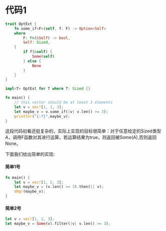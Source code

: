 # 代码1

```rust
trait OptExt {
    fn some_if<F>(self, f: F) -> Option<Self>
    where
        F: Fn(&Self) -> bool,
        Self: Sized,
    {
        if f(&self) {
            Some(self)
        } else {
            None
        }
    }
}

impl<T> OptExt for T where T: Sized {}

fn main() {
    // this vector should be at least 3 elements
    let v = vec![1, 2, 3];
    let maybe_v = v.some_if(|v| v.len() >= 3);
    println!("{:?}",maybe_v);
}
```

这段代码初看还挺复杂的，实际上实现的目标很简单：对于任意给定的Sized类型A，调用F函数对其进行运算，若运算结果为true，则返回被Some(A),否则返回None。

下面我们给出简单的实现:

#### 简单1号
```rust
fn main() {
    let v = vec![1, 2, 3];
    let maybe_v = (v.len() >= 3).then(|| v);
    dbg!(maybe_v);
}
```

#### 简单2号
```rust
let v = vec![1, 2, 3];
let maybe_v = Some(v).filter(|v| v.len() >= 3);
```